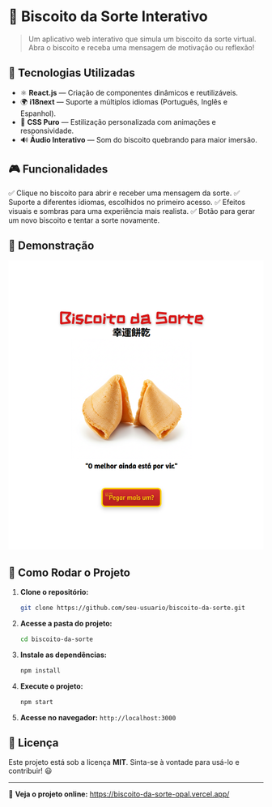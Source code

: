 # 🍪 Biscoito da Sorte Interativo

> Um aplicativo web interativo que simula um biscoito da sorte virtual. Abra o biscoito e receba uma mensagem de motivação ou reflexão!

## 📌 Tecnologias Utilizadas

- ⚛️ **React.js** — Criação de componentes dinâmicos e reutilizáveis.
- 🌍 **i18next** — Suporte a múltiplos idiomas (Português, Inglês e Espanhol).
- 🎨 **CSS Puro** — Estilização personalizada com animações e responsividade.
- 🔊 **Áudio Interativo** — Som do biscoito quebrando para maior imersão.

## 🎮 Funcionalidades

✅ Clique no biscoito para abrir e receber uma mensagem da sorte.
✅ Suporte a diferentes idiomas, escolhidos no primeiro acesso.
✅ Efeitos visuais e sombras para uma experiência mais realista.
✅ Botão para gerar um novo biscoito e tentar a sorte novamente.

## 📸 Demonstração

![Demonstração do Projeto](https://github.com/Derek-Linhares/Biscoito-da-Sorte/blob/main/demo.png)

## 🚀 Como Rodar o Projeto

1. **Clone o repositório:**
   ```sh
   git clone https://github.com/seu-usuario/biscoito-da-sorte.git
   ```
2. **Acesse a pasta do projeto:**
   ```sh
   cd biscoito-da-sorte
   ```
3. **Instale as dependências:**
   ```sh
   npm install
   ```
4. **Execute o projeto:**
   ```sh
   npm start
   ```
5. **Acesse no navegador:** `http://localhost:3000`



## 📜 Licença

Este projeto está sob a licença **MIT**. Sinta-se à vontade para usá-lo e contribuir! 😃

---

🔗 **Veja o projeto online:** https://biscoito-da-sorte-opal.vercel.app/


